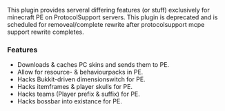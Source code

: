 
This plugin provides serveral differing features (or stuff) exclusively for minecraft PE on ProtocolSupport servers.
This plugin is deprecated and is scheduled for removeal/complete rewrite after protocolsupport mcpe support rewrite completes.

### Features
* Downloads & caches PC skins and sends them to PE.
* Allow for resource- & behaviourpacks in PE.
* Hacks Bukkit-driven dimensionswitch for PE.
* Hacks itemframes & player skulls for PE.
* Hacks teams (Player prefix & suffix) for PE.
* Hacks bossbar into existance for PE.
